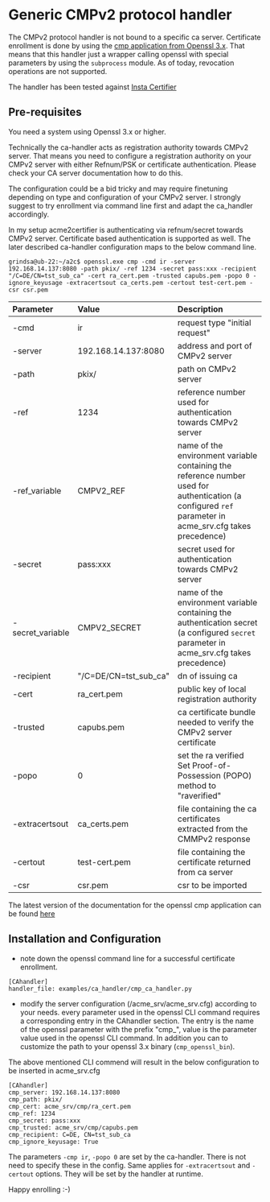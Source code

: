 <!-- markdownlint-disable  MD013 -->
<!-- wiki-title CA handler using CMPv2 protocol -->
# Generic CMPv2 protocol handler

The CMPv2 protocol handler is not bound to a specific ca server. Certificate enrollment is done by using the [cmp application from Openssl 3.x](https://www.openssl.org/docs/manmaster/man1/openssl-cmp.html).
That means that this handler just a wrapper calling openssl with special parameters by using the `subprocess` module.
As of today, revocation operations are not supported.

The handler has been tested against [Insta Certifier](https://www.insta.fi/en/services/cyber-security/insta-certifier)

## Pre-requisites

You need a system using Openssl 3.x or higher.

Technically the ca-handler acts as registration authority towards CMPv2 server. That means you need to configure a registration authority on your CMPv2 server with
either Refnum/PSK or certificate authentication. Please check your CA server documentation how to do this.

The configuration could be a bid tricky and may require finetuning depending on type and configuration of your CMPv2 server. I strongly suggest to try enrollment via
command line first and adapt the ca_handler accordingly.

In my setup acme2certifier is authenticating via refnum/secret towards CMPv2 server. Certificate based authentication is supported as well. The later described ca-handler configuration maps to the below command line.

```shell
grindsa@ub-22:~/a2c$ openssl.exe cmp -cmd ir -server 192.168.14.137:8080 -path pkix/ -ref 1234 -secret pass:xxx -recipient "/C=DE/CN=tst_sub_ca" -cert ra_cert.pem -trusted capubs.pem -popo 0 -ignore_keyusage -extracertsout ca_certs.pem -certout test-cert.pem -csr csr.pem  
```

| Parameter | Value | Description |
| :-------  | :---- | :---------- |
|-cmd | ir | request type "initial request"|
|-server| 192.168.14.137:8080| address and port of CMPv2 server|
|-path | pkix/ | path on CMPv2 server |
|-ref | 1234 | reference number used for authentication towards CMPv2 server |
|-ref_variable | CMPV2_REF | name of the environment variable containing the reference number used for authentication (a configured `ref` parameter in acme_srv.cfg takes precedence)
|-secret | pass:xxx | secret used for authentication towards CMPv2 server |
|-secret_variable | CMPV2_SECRET | name of the environment variable containing the authentication secret (a configured `secret` parameter in acme_srv.cfg takes precedence)
|-recipient | "/C=DE/CN=tst_sub_ca" | dn of issuing ca |
|-cert | ra_cert.pem | public key of local registration authority |
|-trusted | capubs.pem | ca certificate bundle needed to verify the CMPv2 server certificate |
|-popo | 0 | set the ra verified Set Proof-of-Possession (POPO) method to "raverified" |
|-extracertsout | ca_certs.pem | file containing the ca certificates extracted from the CMMPv2 response |
|-certout | test-cert.pem | file containing the certificate returned from ca server |
|-csr | csr.pem | csr to be imported

The latest version of the documentation for the openssl cmp application can be found [here](https://www.openssl.org/docs/manmaster/man1/openssl-cmp.html)

## Installation and Configuration

- note down the openssl command line for a successful certificate enrollment.

```config
[CAhandler]
handler_file: examples/ca_handler/cmp_ca_handler.py
```

- modify the server configuration (/acme_srv/acme_srv.cfg) according to your needs. every parameter used in the openssl CLI command requires a corresponding entry in the CAhandler section. The entry is the name of the openssl parameter with the prefix "cmp_", value is the parameter value used in the openssl CLI command. In addition you can to customize the path to your openssl 3.x binary (`cmp_openssl_bin`).

The above mentioned CLI commend will result in the below configuration to be inserted in acme_srv.cfg

```config
[CAhandler]
cmp_server: 192.168.14.137:8080
cmp_path: pkix/
cmp_cert: acme_srv/cmp/ra_cert.pem
cmp_ref: 1234
cmp_secret: pass:xxx
cmp_trusted: acme_srv/cmp/capubs.pem
cmp_recipient: C=DE, CN=tst_sub_ca
cmp_ignore_keyusage: True
```

The parameters `-cmp ir`, `-popo 0` are set by the ca-handler. There is not need to specify these in the config. Same applies for `-extracertsout` and `-certout` options.
They will be set by the handler at runtime.

Happy enrolling :-)

